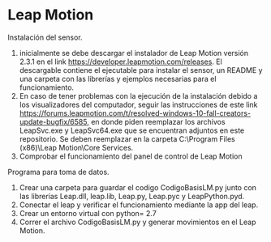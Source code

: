 # Leap Motion
Instalación del sensor.

1. inicialmente se debe descargar el instalador de Leap Motion versión 2.3.1 en el link https://developer.leapmotion.com/releases. El descargable contiene el ejecutable para instalar el sensor, un README y una carpeta con las librerías y ejemplos necesarias para el funcionamiento.
2. En caso de tener problemas con la ejecución de la instalación debido a los visualizadores del computador, seguir las instrucciones de este link https://forums.leapmotion.com/t/resolved-windows-10-fall-creators-update-bugfix/6585, en donde piden reemplazar los archivos LeapSvc.exe y LeapSvc64.exe que se encuentran adjuntos en este repositorio. Se deben reemplazar en la carpeta C:\Program Files (x86)\Leap Motion\Core Services.
3. Comprobar el funcionamiento del panel de control de Leap Motion

Programa para toma de datos.

1. Crear una carpeta para guardar el codigo CodigoBasisLM.py junto con las librerías Leap.dll, leap.lib, Leap.py, Leap.pyc y LeapPython.pyd. 
2. Conectar el leap y verificar el funcionamiento mediante la app del leap.
3. Crear un entorno virtual con python= 2.7
4. Correr el archivo CodigoBasisLM.py y generar movimientos en el Leap Motion.
